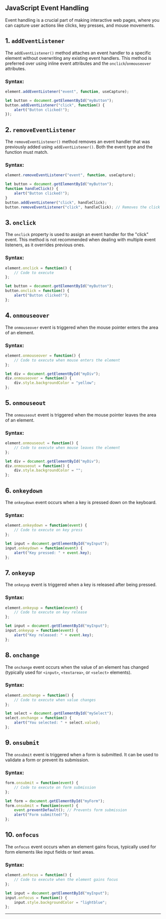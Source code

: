 
## **JavaScript Event Handling**

Event handling is a crucial part of making interactive web pages, where you can capture user actions like clicks, key presses, and mouse movements.

## 1. `addEventListener`

The `addEventListener()` method attaches an event handler to a specific element without overwriting any existing event handlers. This method is preferred over using inline event attributes and the `onclick`/`onmouseover` attributes.

### Syntax:
```javascript
element.addEventListener("event", function, useCapture);
```

```javascript
let button = document.getElementById("myButton");
button.addEventListener("click", function() {
    alert("Button clicked!");
});
```

## 2. `removeEventListener`

The `removeEventListener()` method removes an event handler that was previously added using `addEventListener()`. Both the event type and the function must match.

### Syntax:
```javascript
element.removeEventListener("event", function, useCapture);
```

```javascript
let button = document.getElementById("myButton");
function handleClick() {
    alert("Button clicked!");
}
button.addEventListener("click", handleClick);
button.removeEventListener("click", handleClick); // Removes the click event listener
```

## 3. `onclick`

The `onclick` property is used to assign an event handler for the "click" event. This method is not recommended when dealing with multiple event listeners, as it overrides previous ones.

### Syntax:
```javascript
element.onclick = function() {
    // Code to execute
};
```

```javascript
let button = document.getElementById("myButton");
button.onclick = function() {
    alert("Button clicked!");
};
```

## 4. `onmouseover`

The `onmouseover` event is triggered when the mouse pointer enters the area of an element.

### Syntax:
```javascript
element.onmouseover = function() {
    // Code to execute when mouse enters the element
};
```

```javascript
let div = document.getElementById("myDiv");
div.onmouseover = function() {
    div.style.backgroundColor = "yellow";
};
```

## 5. `onmouseout`

The `onmouseout` event is triggered when the mouse pointer leaves the area of an element.

### Syntax:
```javascript
element.onmouseout = function() {
    // Code to execute when mouse leaves the element
};
```

```javascript
let div = document.getElementById("myDiv");
div.onmouseout = function() {
    div.style.backgroundColor = "";
};
```

## 6. `onkeydown`

The `onkeydown` event occurs when a key is pressed down on the keyboard.

### Syntax:
```javascript
element.onkeydown = function(event) {
    // Code to execute on key press
};
```

```javascript
let input = document.getElementById("myInput");
input.onkeydown = function(event) {
    alert("Key pressed: " + event.key);
};
```

## 7. `onkeyup`

The `onkeyup` event is triggered when a key is released after being pressed.

### Syntax:
```javascript
element.onkeyup = function(event) {
    // Code to execute on key release
};
```

```javascript
let input = document.getElementById("myInput");
input.onkeyup = function(event) {
    alert("Key released: " + event.key);
};
```

## 8. `onchange`

The `onchange` event occurs when the value of an element has changed (typically used for `<input>`, `<textarea>`, or `<select>` elements).

### Syntax:
```javascript
element.onchange = function() {
    // Code to execute when value changes
};
```

```javascript
let select = document.getElementById("mySelect");
select.onchange = function() {
    alert("You selected: " + select.value);
};
```

## 9. `onsubmit`

The `onsubmit` event is triggered when a form is submitted. It can be used to validate a form or prevent its submission.

### Syntax:
```javascript
form.onsubmit = function(event) {
    // Code to execute on form submission
};
```

```javascript
let form = document.getElementById("myForm");
form.onsubmit = function(event) {
    event.preventDefault(); // Prevents form submission
    alert("Form submitted!");
};
```

## 10. `onfocus`

The `onfocus` event occurs when an element gains focus, typically used for form elements like input fields or text areas.

### Syntax:
```javascript
element.onfocus = function() {
    // Code to execute when the element gains focus
};
```

```javascript
let input = document.getElementById("myInput");
input.onfocus = function() {
    input.style.backgroundColor = "lightblue";
};
```

---
